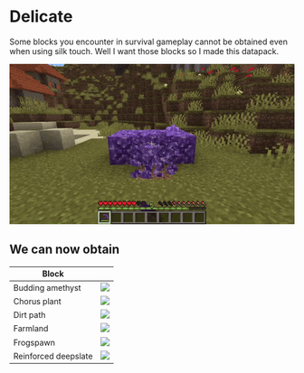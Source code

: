 # Delicate

Some blocks you encounter in survival gameplay cannot be obtained even when using silk touch. Well I want those blocks so I made this datapack.

![](./assets/banner.gif)

## We can now obtain

| Block | |
| --- | --- |
| Budding amethyst | <img src="https://minecraft.wiki/images/Budding_Amethyst_JE3_BE1.png?a467b" width="50" /> |
| Chorus plant | <img src="https://minecraft.wiki/images/Chorus_Plant_JE2_BE2.png?190b4" width="50" /> |
| Dirt path | <img src="https://minecraft.wiki/images/Dirt_Path_JE4_BE3.png?0309b" width="50" /> |
| Farmland | <img src="https://minecraft.wiki/images/Farmland_JE4_BE6.png?16bd6" width="50" /> |
| Frogspawn | <img src="https://minecraft.wiki/images/Frogspawn_JE1_BE2.png?86a09" width="50" /> |
| Reinforced deepslate | <img src="https://minecraft.wiki/images/Reinforced_Deepslate_JE1.png?96376" width="50" /> |